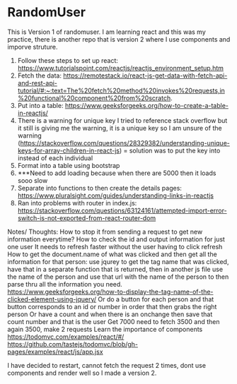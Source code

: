 # RandomUser

This is Version 1 of randomuser. I am learning react and this was my practice, there is another repo that is version 2 where I use components and imporve struture. 

1. Follow these steps to set up react: https://www.tutorialspoint.com/reactjs/reactjs_environment_setup.htm
2. Fetch the data: https://remotestack.io/react-js-get-data-with-fetch-api-and-rest-api-tutorial/#:~:text=The%20fetch%20method%20invokes%20requests,in%20functional%20component%20from%20scratch.
3. Put into a table: https://www.geeksforgeeks.org/how-to-create-a-table-in-reactjs/
4. There is a warning for unique key I tried to reference stack overflow but it still is giving me the warning, it is a unique key so I am unsure of the warning (https://stackoverflow.com/questions/28329382/understanding-unique-keys-for-array-children-in-react-js) = solution was to put the key into <tr> instead of each individual <td>
5. Format into a table using bootstrap
6. ***Need to add loading because when there are 5000 then it loads sooo slow
7. Separate into functions to then create the details pages: https://www.pluralsight.com/guides/understanding-links-in-reactjs
8. Ran into problems with router in index.js: https://stackoverflow.com/questions/63124161/attempted-import-error-switch-is-not-exported-from-react-router-dom
  
Notes/ Thoughts: How to stop it from sending a request to get new information everytime?
How to check the id and output information for just one user
It needs to refresh faster without the user having to click refresh
How to get the document.name of what was clicked and then get all the information for that person: use jqurey to get the tag name that was clicked, have that in a separate function that is returned, then in another js file use the name of the person and use that url with the name of the person to then parse thru all the information you need. https://www.geeksforgeeks.org/how-to-display-the-tag-name-of-the-clicked-element-using-jquery/
Or do a button for each person and that button corresponds to an id or number in order that then grabs the right person
Or have a count and when there is an onchange then save that count number and that is the user
Get 7000 need to fetch 3500 and then again 3500, make 2 requests
Learn the importance of components https://todomvc.com/examples/react/#/
https://github.com/tastejs/todomvc/blob/gh-pages/examples/react/js/app.jsx
  
I have decided to restart, cannot fetch the request 2 times, dont use components and render well so I made a version 2.
